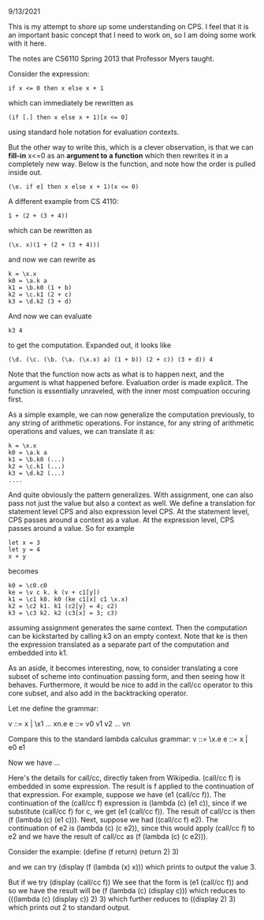 9/13/2021

This is my attempt to shore up some understanding on CPS. I feel that it is an 
important basic concept that I need to work on, so I am doing some work with it here.

The notes are CS6110 Spring 2013 that Professor Myers taught.

Consider the expression:
```
if x <= 0 then x else x + 1
```
which can immediately be rewritten as 
```
(if [.] then x else x + 1)[x <= 0]
```
using standard hole notation for evaluation contexts.

But the other way to write this, which is a clever observation, 
is that we can **fill-in** x<=0 as an **argument to a function**
which then rewrites it in a completely new way. Below is the function,
and note how the order is pulled inside out.

```
(\e. if e] then x else x + 1)(x <= 0)
```

A different example from CS 4110:
```
1 + (2 + (3 + 4))
```
which can be rewritten as
```
(\x. x)(1 + (2 + (3 + 4)))
```
and now we can rewrite as
```
k = \x.x
k0 = \a.k a
k1 = \b.k0 (1 + b)
k2 = \c.k1 (2 + c)
k3 = \d.k2 (3 + d)
```
And now we can evaluate 
```
k3 4
```
to get the computation.
Expanded out, it looks like
```
(\d. (\c. (\b. (\a. (\x.x) a) (1 + b)) (2 + c)) (3 + d)) 4
```
Note that the function now acts as what is to happen next, and the argument
is what happened before. Evaluation order is made explicit. The function is essentially
unraveled, with the inner most compuation occuring first.

As a simple example, we can now generalize the computation previously, to any string
of arithmetic operations. For instance, for any string of arithmetic operations and values,
we can translate it as:
```
k = \x.x
k0 = \a.k a
k1 = \b.k0 (...)
k2 = \c.k1 (...)
k3 = \d.k2 (...)
....
```
And quite obviously the pattern generalizes.
With assignment, one can also pass not just the value but also a context as well.
We define a translation for statement level CPS and also expression level CPS.
At the statement level, CPS passes around a context as a value. At the expression level,
CPS passes around a value. 
So for example
```
let x = 3
let y = 4
x + y
```
becomes
```
k0 = \c0.c0
ke = \v c k. k (v + c1[y])
k1 = \c1 k0. k0 (ke c1[x] c1 \x.x)
k2 = \c2 k1. k1 (c2[y] = 4; c2)
k3 = \c3 k2. k2 (c3[x] = 3; c3)
```
assuming assignment generates the same context. Then the computation can be kickstarted
by calling k3 on an empty context. Note that ke is then the expression translated
as a separate part of the computation and embedded into k1.

As an aside, it becomes interesting, now, to consider translating a core subset
of scheme into continuation passing form, and then seeing how it behaves. Furthermore,
it would be nice to add in the call/cc operator to this core subset, and also
add in the backtracking operator.

Let me define the grammar:

v ::= x | \x1 ... xn.e
e ::= v0 v1 v2 ... vn

Compare this to the standard lambda calculus grammar:
v ::= \x.e 
e ::= x | e0 e1

Now we have ...



Here's the details for call/cc, directly taken from Wikipedia. 
(call/cc f) is embedded in some expression. The result is f applied to the 
continuation of that expression.
For example, suppose we have (e1 (call/cc f)).
The continuation of the (call/cc f) expression is (lambda (c) (e1 c)), since
if we substitute (call/cc f) for c, we get (e1 (call/cc f)).
The result of call/cc is then (f (lambda (c) (e1 c))).
Next, suppose we had ((call/cc f) e2). The continuation of e2 is (lambda (c) (c e2)), 
since this would apply (call/cc f) to e2 and we have the result of call/cc as (f (lambda (c) (c e2))).

Consider the example:
(define (f return)
    (return 2)
    3)

and we can try
(display (f (lambda (x) x)))
which prints to output the value 3. 

But if we try 
(display (call/cc f))
We see that the form is (e1 (call/cc f))
and so we have the result will be (f (lambda (c) (display c)))
which reduces to 
(((lambda (c) (display c)) 2) 
    3)
which further reduces to 
((display 2)
    3)
which prints out 2 to standard output.
